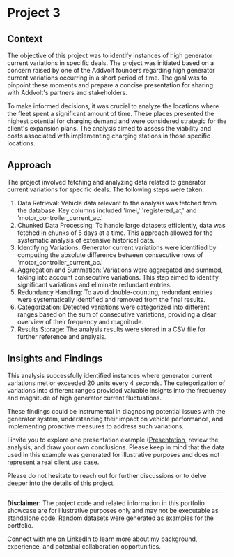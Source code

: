 # Project 3

## Context

The objective of this project was to identify instances of high generator current variations in specific deals. The project was initiated based on a concern raised by one of the Addvolt founders regarding high generator current variations occurring in a short period of time. The goal was to pinpoint these moments and prepare a concise presentation for sharing with Addvolt's partners and stakeholders.

To make informed decisions, it was crucial to analyze the locations where the fleet spent a significant amount of time. These places presented the highest potential for charging demand and were considered strategic for the client's expansion plans. The analysis aimed to assess the viability and costs associated with implementing charging stations in those specific locations.

## Approach

The project involved fetching and analyzing data related to generator current variations for specific deals. The following steps were taken:

1. Data Retrieval: Vehicle data relevant to the analysis was fetched from the database. Key columns included 'imei,' 'registered_at,' and 'motor_controller_current_ac.'
2. Chunked Data Processing: To handle large datasets efficiently, data was fetched in chunks of 5 days at a time. This approach allowed for the systematic analysis of extensive historical data.
3. Identifying Variations: Generator current variations were identified by computing the absolute difference between consecutive rows of 'motor_controller_current_ac.'
4. Aggregation and Summation: Variations were aggregated and summed, taking into account consecutive variations. This step aimed to identify significant variations and eliminate redundant entries.
5. Redundancy Handling: To avoid double-counting, redundant entries were systematically identified and removed from the final results.
6. Categorization: Detected variations were categorized into different ranges based on the sum of consecutive variations, providing a clear overview of their frequency and magnitude.
7. Results Storage: The analysis results were stored in a CSV file for further reference and analysis.

## Insights and Findings

This analysis successfully identified instances where generator current variations met or exceeded 20 units every 4 seconds. The categorization of variations into different ranges provided valuable insights into the frequency and magnitude of high generator current fluctuations.

These findings could be instrumental in diagnosing potential issues with the generator system, understanding their impact on vehicle performance, and implementing proactive measures to address such variations.

I invite you to explore one presentation example ([Presentation](./final_presentation_example.pptx), review the analysis, and draw your own conclusions. Please keep in mind that the data used in this example was generated for illustrative purposes and does not represent a real client use case.

Please do not hesitate to reach out for further discussions or to delve deeper into the details of this project.

---

**Disclaimer:** The project code and related information in this portfolio showcase are for illustrative purposes only and may not be executable as standalone code. Random datasets were generated as examples for the portfolio.

Connect with me on [LinkedIn](https://www.linkedin.com/in/pedrocerejeira/) to learn more about my background, experience, and potential collaboration opportunities.


